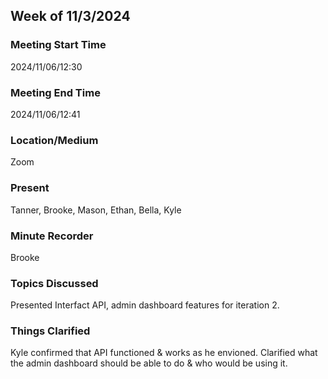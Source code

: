## Week of 11/3/2024
### Meeting Start Time

2024/11/06/12:30

### Meeting End Time

2024/11/06/12:41

### Location/Medium

Zoom

### Present

Tanner, Brooke, Mason, Ethan, Bella, Kyle

### Minute Recorder

Brooke

### Topics Discussed

Presented Interfact API, admin dashboard features for iteration 2.

### Things Clarified

Kyle confirmed that API functioned & works as he envioned.
Clarified what the admin dashboard should be able to do & who would be using it. 
